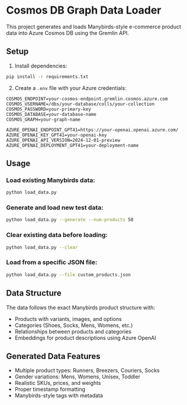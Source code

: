 # Cosmos DB Graph Data Loader

This project generates and loads Manybirds-style e-commerce product data into Azure Cosmos DB using the Gremlin API.

## Setup

1. Install dependencies:
```bash
pip install -r requirements.txt
```

2. Create a `.env` file with your Azure credentials:
```
COSMOS_ENDPOINT=your-cosmos-endpoint.gremlin.cosmos.azure.com
COSMOS_USERNAME=/dbs/your-database/colls/your-collection
COSMOS_PASSWORD=your-primary-key
COSMOS_DATABASE=your-database-name
COSMOS_GRAPH=your-graph-name

AZURE_OPENAI_ENDPOINT_GPT41=https://your-openai.openai.azure.com/
AZURE_OPENAI_KEY_GPT41=your-openai-key
AZURE_OPENAI_API_VERSION=2024-12-01-preview
AZURE_OPENAI_DEPLOYMENT_GPT41=your-deployment-name
```

## Usage

### Load existing Manybirds data:
```bash
python load_data.py
```

### Generate and load new test data:
```bash
python load_data.py --generate --num-products 50
```

### Clear existing data before loading:
```bash
python load_data.py --clear
```

### Load from a specific JSON file:
```bash
python load_data.py --file custom_products.json
```

## Data Structure

The data follows the exact Manybirds product structure with:
- Products with variants, images, and options
- Categories (Shoes, Socks, Mens, Womens, etc.)
- Relationships between products and categories
- Embeddings for product descriptions using Azure OpenAI

## Generated Data Features

- Multiple product types: Runners, Breezers, Couriers, Socks
- Gender variations: Mens, Womens, Unisex, Toddler
- Realistic SKUs, prices, and weights
- Proper timestamp formatting
- Manybirds-style tags with metadata
